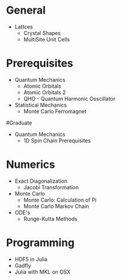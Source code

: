 # General
* Lattces
    * Crystal Shapes
    * MultiSite Unit Cells

# Prerequisites
* Quantum Mechanics
    * Atomic Orbitals
    * Atomic Orbitals 2
    * QHO - Quantum Harmonic Osscillator
* Statistical Mechanics
    * Monte Carlo Ferromagnet

#Graduate
* Quantum Mechanics
    * 1D Spin Chain Prerequisites

# Numerics
* Exact Diagonalization
    * Jacobi Transformation
* Monte Carlo
    * Monte Carlo: Calculation of Pi
    * Monte Carlo Markov Chain
* ODE's
    * Runge-Kutta Methods

# Programming
* HDF5 in Julia
* Gadfly
* Julia with MKL on OSX
